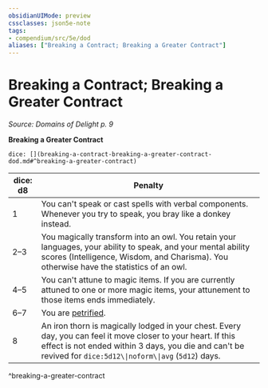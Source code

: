 ```yaml
---
obsidianUIMode: preview
cssclasses: json5e-note
tags:
- compendium/src/5e/dod
aliases: ["Breaking a Contract; Breaking a Greater Contract"]
---
```

# Breaking a Contract; Breaking a Greater Contract
*Source: Domains of Delight p. 9* 

**Breaking a Greater Contract**

`dice: [](breaking-a-contract-breaking-a-greater-contract-dod.md#^breaking-a-greater-contract)`

| dice: d8 | Penalty |
|----------|---------|
| 1 | You can't speak or cast spells with verbal components. Whenever you try to speak, you bray like a donkey instead. |
| 2–3 | You magically transform into an owl. You retain your languages, your ability to speak, and your mental ability scores (Intelligence, Wisdom, and Charisma). You otherwise have the statistics of an owl. |
| 4–5 | You can't attune to magic items. If you are currently attuned to one or more magic items, your attunement to those items ends immediately. |
| 6–7 | You are [petrified](2-Mechanics/CLI/rules/conditions.md#Petrified). |
| 8 | An iron thorn is magically lodged in your chest. Every day, you can feel it move closer to your heart. If this effect is not ended within 3 days, you die and can't be revived for `dice:5d12\\|noform\\|avg` (`5d12`) days. |
^breaking-a-greater-contract